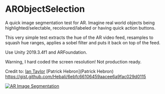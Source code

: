 # ARObjectSelection

A quick image segmentation test for AR.
Imagine real world objects  being highlighted/selectable, recoloured/labeled or having quick action buttons.

This very simple test extracts the hue of the AR video feed, resamples to squash hue ranges, applies a sobel filter and puts it back on top of the feed.

Use Unity 2019.3.4f1 and ARFoundation.

Warning, I hard coded the screen resolution! Not production ready.

Credit to:
[Ian Taylor](http://www.chilliant.com/rgb2hsv.html)
[Patrick Hebron](Patrick Hebron) https://gist.github.com/Hebali/6ebfc66106459aacee6a9fac029d0115

[![AR Image Segmentation](https://img.youtube.com/vi/kTc5CkWYrmU/0.jpg)](https://youtu.be/kTc5CkWYrmU)